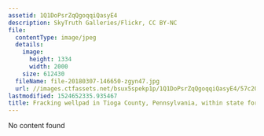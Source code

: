 ```yaml
---
assetid: 1Q1DoPsrZqQgoqqiQasyE4
description: SkyTruth Galleries/Flickr, CC BY-NC
file:
  contentType: image/jpeg
  details:
    image:
      height: 1334
      width: 2000
    size: 612430
  fileName: file-20180307-146650-zgyn47.jpg
  url: //images.ctfassets.net/bsux5spekp1p/1Q1DoPsrZqQgoqqiQasyE4/57c201895f4ab165814dfb56018589b6/file-20180307-146650-zgyn47.jpg
lastmodified: 1524652335.935467
title: Fracking wellpad in Tioga County, Pennsylvania, within state forest lands (2012).
---
```

No content found